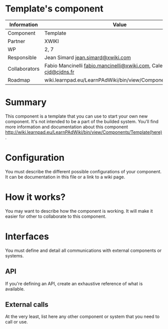 Template's component
====================

Information   | Value
------------- | --------
Component     | Template
Partner       | XWIKI
WP            | 2, 7
Responsible   | Jean Simard <jean.simard@xwiki.com>
Collaborators | Fabio Mancinelli <fabio.mancinelli@xwiki.com>, Caleb J. DeLisle <cjd@cjdns.fr>
Roadmap       | wiki.learnpad.eu/LearnPAdWiki/bin/view/Components/Template

# Summary
This component is a template that you can use to start your own new component.
It's not intended to be a part of the builded system.  You'll find more
information and documentation about this component
http://wiki.learnpad.eu/LearnPAdWiki/bin/view/Components/Template(here).

# Configuration
You must describe the different possible configurations of your component.  It
can be documentation in this file or a link to a wiki page.

# How it works?
You may want to describe how the component is working.  It will make it easier
for other to collaborate to this component.

# Interfaces
You must define and detail all communications with external components or
systems.

## API
If you're defining an API, create an exhaustive reference of what is available.

## External calls
At the very least, list here any other component or system that you
need to call or use.
